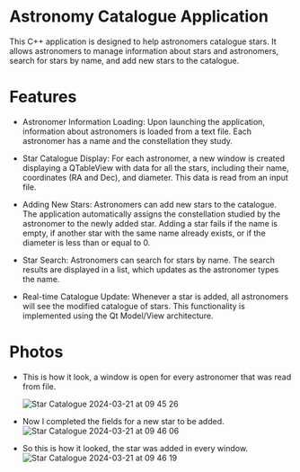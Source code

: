 # Astronomy Catalogue Application
This C++ application is designed to help astronomers catalogue stars. It allows astronomers to manage information about stars and astronomers, search for stars by name, and add new stars to the catalogue.

# Features
- Astronomer Information Loading: Upon launching the application, information about astronomers is loaded from a text file. Each astronomer has a name and the constellation they study.

- Star Catalogue Display: For each astronomer, a new window is created displaying a QTableView with data for all the stars, including their name, coordinates (RA and Dec), and diameter. This data is read from an input file.

- Adding New Stars: Astronomers can add new stars to the catalogue. The application automatically assigns the constellation studied by the astronomer to the newly added star. Adding a star fails if the name is empty, if another star with the same name already exists, or if the diameter is less than or equal to 0.

- Star Search: Astronomers can search for stars by name. The search results are displayed in a list, which updates as the astronomer types the name.

- Real-time Catalogue Update: Whenever a star is added, all astronomers will see the modified catalogue of stars. This functionality is implemented using the Qt Model/View architecture.

# Photos
- This is how it look, a window is open for every astronomer that was read from file.
  
  ![Star Catalogue 2024-03-21 at 09 45 26](https://github.com/alexiulian/ToyLanguageInterpreter/assets/115142081/b8012f47-94f6-442a-9309-5b8062f011ce)

- Now I completed the fields for a new star to be added.
![Star Catalogue 2024-03-21 at 09 46 06](https://github.com/alexiulian/ToyLanguageInterpreter/assets/115142081/c13eb16c-22dd-4a2f-835c-4785cd27fee6)

- So this is how it looked, the star was added in every window.
![Star Catalogue 2024-03-21 at 09 46 19](https://github.com/alexiulian/ToyLanguageInterpreter/assets/115142081/39771641-3b8f-4204-88a1-5ca9247d8d6a)

